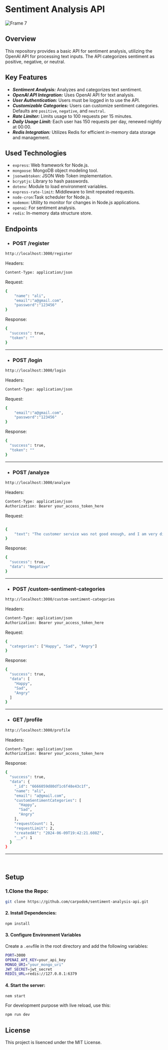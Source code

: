 # Sentiment Analysis API

![Frame 7](https://github.com/carpodok/sentiment-analysis-api/assets/64840495/e95b74f9-f6b6-40bf-871b-0418cb8bd7fb)

## Overview
This repository provides a basic API for sentiment analysis, utilizing the OpenAI API for processing text inputs. The API categorizes sentiment as positive, negative, or neutral.

## Key Features
- ***Sentiment Analysis:*** Analyzes and categorizes text sentiment.
- ***OpenAI API Integration:*** Uses OpenAI API for text analysis.
- ***User Authentication:*** Users must be logged in to use the API.
- ***Customizable Categories:*** Users can customize sentiment categories. Defaults are `positive`, `negative`, and `neutral`.
- ***Rate Limiter:*** Limits usage to 100 requests per 15 minutes.
- ***Daily Usage Limit:*** Each user has 150 requests per day, renewed nightly at 00:00.
- ***Redis Integration:*** Utilizes Redis for efficient in-memory data storage and management.



## Used Technologies
- `express`: Web framework for Node.js.
- `mongoose`: MongoDB object modeling tool.
- `jsonwebtoken`: JSON Web Token implementation.
- `bcryptjs`: Library to hash passwords.
- `dotenv`: Module to load environment variables.
- `express-rate-limit`: Middleware to limit repeated requests.
- `node-cron`:Task scheduler for Node.js.
- `nodemon`: Utility to monitor for changes in Node.js applications.
- `openai`: For sentiment analysis.
- `redis`: In-memory data structure store.

## Endpoints

- ### POST /register

```bash
http://localhost:3000/register
```

Headers:
```bash
Content-Type: application/json
```

Request:
```bash
{
    "name": "ali",
    "email":"a@gmail.com",
    "password":"123456"
}
```

Response:
```bash
{
  "success": true,
  "token": ""
}
```

<hr>

- ### POST /login

```bash
http://localhost:3000/login
```

Headers:
```bash
Content-Type: application/json
```

Request:
```bash
{
    "email":"a@gmail.com",
    "password":"123456"
}
```

Response:
```bash
{
  "success": true,
  "token": ""
}
```

<hr>

- ### POST /analyze

```bash
http://localhost:3000/analyze
```

Headers:
```bash
Content-Type: application/json
Authorization: Bearer your_access_token_here
```

Request:
```bash

{
    "text": "The customer service was not good enough, and I am very disappointed with the experience."
}
```

Response:
```bash
{
  "success": true,
  "data": "Negative"
}
```
<hr>

- ### POST /custom-sentiment-categories

```bash
http://localhost:3000/custom-sentiment-categories
```

Headers:
```bash
Content-Type: application/json
Authorization: Bearer your_access_token_here
```

Request:
```bash
{
  "categories": ["Happy", "Sad", "Angry"]
}
```

Response:
```bash
{
  "success": true,
  "data": [
    "Happy",
    "Sad",
    "Angry"
  ]
}
```
<hr>

- ### GET /profile

```bash
http://localhost:3000/profile
```

Headers:
```bash
Content-Type: application/json
Authorization: Bearer your_access_token_here
```

Response:
```bash
{
  "success": true,
  "data": {
    "_id": "6666059d80df1c6f48e43c1f",
    "name": "ali",
    "email": "a@gmail.com",
    "customSentimentCategories": [
      "Happy",
      "Sad",
      "Angry"
    ],
    "requestCount": 1,
    "requestLimit": 2,
    "createdAt": "2024-06-09T19:42:21.608Z",
    "__v": 1
  }
}
```
<hr>
<br>


## Setup
### 1.Clone the Repo:

```bash
git clone https://github.com/carpodok/sentiment-analysis-api.git
```

#### 2. Install Dependencies:
```bash
npm install
```

#### 3. Configure Environment Variables
Create a `.env`file in the root directory and add the following variables:

```bash
PORT=3000
OPENAI_API_KEY=your_api_key
MONGO_URI="your_mongo_uri"
JWT_SECRET=jwt_secret
REDIS_URL=redis://127.0.0.1:6379
```

#### 4. Start the server:

```bash
nem start
```

For development purpose with live reload, use this:

```bash
npm run dev
```


## License

This project is lisenced under the MIT License.
 
